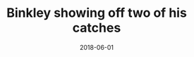---
title: Binkley showing off two of his catches
date: 2018-06-01
description: Binkley showing off two of his catches
thumb: /assets/images/pro-staff/scott-binkley--double-catch.jpg
image: /assets/images/pro-staff/scott-binkley--double-catch.jpg
angler-name: Scott Binkley

# reel-type: spinning
# reel-series: 400 

# location: Someplace, United States
# fish: Some Big Fish
# fish-length: 49 in.
# fish-weight: 78 lbs.
---